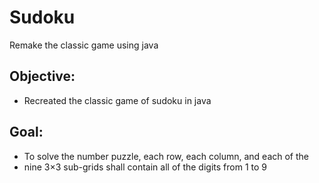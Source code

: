 # Sudoku
Remake the classic game using java
## Objective:
- Recreated the classic game of sudoku in java 
## Goal:
- To solve the number puzzle, each row, each column, and each of the
- nine 3×3 sub-grids shall contain all of the digits from 1 to 9
